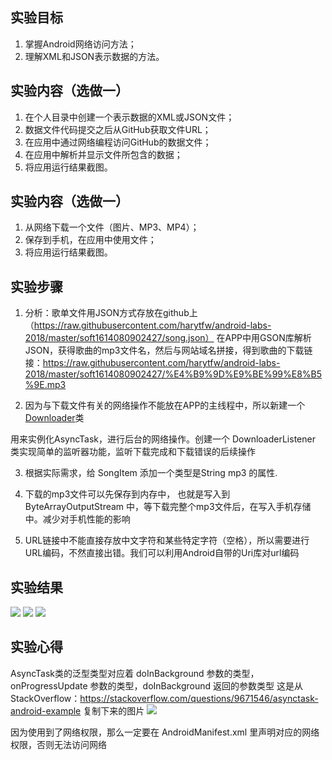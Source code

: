 ## 实验目标

1. 掌握Android网络访问方法；
2. 理解XML和JSON表示数据的方法。

## 实验内容（选做一）

1. 在个人目录中创建一个表示数据的XML或JSON文件；
2. 数据文件代码提交之后从GitHub获取文件URL；
3. 在应用中通过网络编程访问GitHub的数据文件；
4. 在应用中解析并显示文件所包含的数据；
5. 将应用运行结果截图。

## 实验内容（选做一）

1. 从网络下载一个文件（图片、MP3、MP4）；
2. 保存到手机，在应用中使用文件；
3. 将应用运行结果截图。


## 实验步骤

1. 分析：歌单文件用JSON方式存放在github上（https://raw.githubusercontent.com/harytfw/android-labs-2018/master/soft1614080902427/song.json）
  在APP中用GSON库解析JSON，获得歌曲的mp3文件名，然后与网站域名拼接，得到歌曲的下载链接：https://raw.githubusercontent.com/harytfw/android-labs-2018/master/soft1614080902427/%E4%B9%9D%E9%BE%99%E8%B5%9E.mp3
  
2. 因为与下载文件有关的网络操作不能放在APP的主线程中，所以新建一个 [Downloader](https://github.com/harytfw/android-labs-2018/blob/master/soft1614080902427/java/edu/hzuapps/androidlabs/soft1614080902427/Downloader.java)类

用来实例化AsyncTask，进行后台的网络操作。创建一个 DownloaderListener 类实现简单的监听器功能，监听下载完成和下载错误的后续操作

3. 根据实际需求，给 SongItem 添加一个类型是String mp3 的属性.

4. 下载的mp3文件可以先保存到内存中， 也就是写入到 ByteArrayOutputStream 中，等下载完整个mp3文件后，在写入手机存储中。减少对手机性能的影响

5. URL链接中不能直接存放中文字符和某些特定字符（空格），所以需要进行URL编码，不然直接出错。我们可以利用Android自带的Uri库对url编码

## 实验结果

![](https://github.com/harytfw/android-labs-2018/blob/master/soft1614080902427/screenshot1.png)
![](https://github.com/harytfw/android-labs-2018/blob/master/soft1614080902427/screenshot2.png)
![](https://github.com/harytfw/android-labs-2018/blob/master/soft1614080902427/screenshot3.png)

## 实验心得

AsyncTask类的泛型类型对应着 doInBackground 参数的类型，onProgressUpdate 参数的类型，doInBackground 返回的参数类型
这是从StackOverflow：https://stackoverflow.com/questions/9671546/asynctask-android-example 复制下来的图片
![](https://github.com/harytfw/android-labs-2018/blob/master/soft1614080902427/I23KW.png)

因为使用到了网络权限，那么一定要在 AndroidManifest.xml 里声明对应的网络权限，否则无法访问网络

